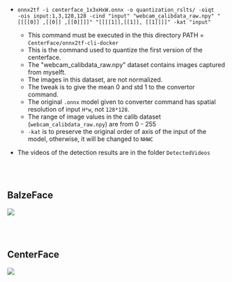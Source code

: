 <!-- onnx2tf -i centerface_1x3xHxW.onnx -o quantization_rslts/ -oiqt  -ois input:1,3,480,640 # this works without any problem and also with 128*128




- onnx2tf -i centerface_1x3xHxW.onnx -o quantization_rslts/ -oiqt    -ois input:1,3,128,128 -cind "input" "maaz_calibdata.npy" "[[[0 ,0 ,0]]]" "[[[1, 1, 1]]]" 
    - this is the final command that worked, it is important to not transpose the calibration dataset, so the input shape is (1,3,128,128) but the calibration dataset shape is (BatchSize,128,128,3) as well.
    - the new permutation os axis of the new input of the model in the command must be same structured as the original structure of the model, but structure of channles for calibration dataset could be different from the model. 
    - onnx2tf automatically does this which is moving the channle axis to the last axis 


- onnx2tf -i centerface_1x3xHxW.onnx -o quantization_rslts/ -oiqt    -ois input:1,3,128,128 -cind "input" "maaz_calibdata.npy" "[[[[0]] ,[[0]] ,[[0]]]]" "[[[[1]],[[1]], [[1]]]]" -kat "input"
    - This command preserves the original input shape structure whichi is compatible with the calibration data shape structure as well. 

- offset could be negative, but scale was mostly from 0 to 5 in the original .onnx model

- the input image values to .onnx original model are range 0-255 -->

- `onnx2tf -i centerface_1x3xHxW.onnx -o quantization_rslts/ -oiqt    -ois input:1,3,128,128 -cind "input" "webcam_calibdata_raw.npy" "[[[[0]] ,[[0]] ,[[0]]]]" "[[[[1]],[[1]], [[1]]]]" -kat "input"`
    - This command must be executed in the this directory PATH = `CenterFace/onnx2tf-cli-docker`
    - This is the command used to quantize the first version of the centerface.
    - The "webcam_calibdata_raw.npy" dataset contains images captured from myselft.
    - The images in this dataset, are not normalized. 
    - The tweak is to give the mean 0 and std 1 to the convertor command.
    - The original `.onnx` model given to converter command has spatial resolution of input `H*w`, not `128*128`.
    - The range of image values in the calib dataset (`webcam_calibdata_raw.npy`) are from 0 - 255
    - `-kat` is to preserve the original order of axis of the input of the model, otherwise, it will be changed to `NHWC`






- The videos of the detection results are in the folder `DetectedVideos`

<br><br>

## BalzeFace

![](DetectedVideos/blazeface.gif)

<br> <br>

## CenterFace
![](DetectedVideos/centerface.gif)


